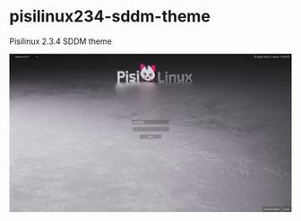 # pisilinux234-sddm-theme
Pisilinux 2.3.4 SDDM theme

![alt text](https://github.com/erkanisik1/pisilinux234-sddm-theme/blob/main/screenshot.jpg)